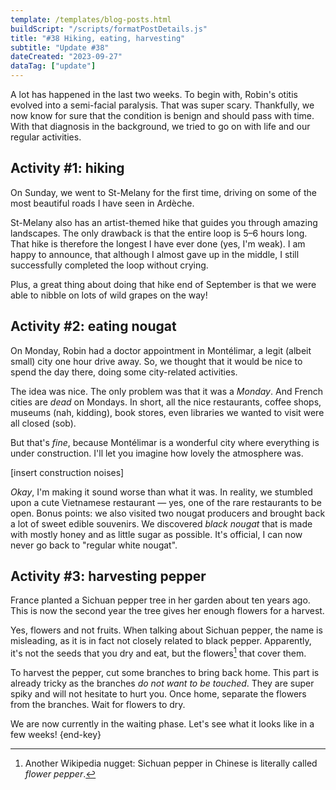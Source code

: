```yaml
---
template: /templates/blog-posts.html
buildScript: "/scripts/formatPostDetails.js"
title: "#38 Hiking, eating, harvesting"
subtitle: "Update #38"
dateCreated: "2023-09-27"
dataTag: ["update"]
---
```


A lot has happened in the last two weeks. To begin with, Robin's otitis evolved into a semi-facial paralysis. That was super scary. Thankfully, we now know for sure that the condition is benign and should pass with time. With that diagnosis in the background, we tried to go on with life and our regular activities.

## Activity \#1: hiking

On Sunday, we went to St-Melany for the first time, driving on some of the most beautiful roads I have seen in Ardèche.

St-Melany also has an artist-themed hike that guides you through amazing landscapes. The only drawback is that the entire loop is 5–6 hours long. That hike is therefore the longest I have ever done (yes, I'm weak). I am happy to announce, that although I almost gave up in the middle, I still successfully completed the loop without crying.

Plus, a great thing about doing that hike end of September is that we were able to nibble on lots of wild grapes on the way!

## Activity \#2: eating nougat

On Monday, Robin had a doctor appointment in Montélimar, a legit (albeit small) city one hour drive away. So, we thought that it would be nice to spend the day there, doing some city-related activities.

The idea was nice. The only problem was that it was a _Monday_. And French cities are _dead_ on Mondays. In short, all the nice restaurants, coffee shops, museums (nah, kidding), book stores, even libraries we wanted to visit were all closed (sob).

But that's _fine_, because Montélimar is a wonderful city where everything is under construction. I'll let you imagine how lovely the atmosphere was.

[insert construction noises]

_Okay_, I'm making it sound worse than what it was. In reality, we stumbled upon a cute Vietnamese restaurant — yes, one of the rare restaurants to be open. Bonus points: we also visited two nougat producers and brought back a lot of sweet edible souvenirs. We discovered _black nougat_ that is made with mostly honey and as little sugar as possible. It's official, I can now never go back to "regular white nougat".

## Activity \#3: harvesting pepper

France planted a Sichuan pepper tree in her garden about ten years ago. This is now the second year the tree gives her enough flowers for a harvest.

Yes, flowers and not fruits. When talking about Sichuan pepper, the name is misleading, as it is in fact not closely related to black pepper. Apparently, it's not the seeds that you dry and eat, but the flowers[^1] that cover them.

To harvest the pepper, cut some branches to bring back home. This part is already tricky as the branches _do not want to be touched_. They are super spiky and will not hesitate to hurt you. Once home, separate the flowers from the branches. Wait for flowers to dry.

We are now currently in the waiting phase. Let's see what it looks like in a few weeks! {end-key}

[^1]: Another Wikipedia nugget: Sichuan pepper in Chinese is literally called _flower pepper_.
